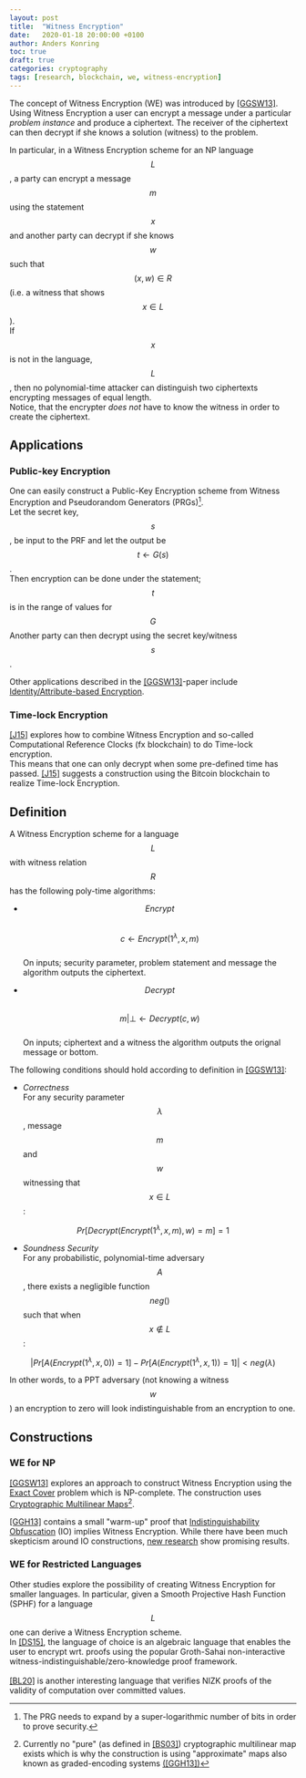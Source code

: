 ```yaml
---
layout: post
title:  "Witness Encryption"
date:   2020-01-18 20:00:00 +0100
author: Anders Konring
toc: true
draft: true
categories: cryptography
tags: [research, blockchain, we, witness-encryption]
---
```


The concept of Witness Encryption (WE) was introduced by [[GGSW13]](https://eprint.iacr.org/2013/258.pdf).
Using Witness Encryption a user can encrypt a message under a particular *problem instance* and produce a ciphertext.
The receiver of the ciphertext can then decrypt if she knows a solution (witness) to the problem.


In particular, in a Witness Encryption scheme for an NP language $$L$$, a party can encrypt a message $$m$$ using the statement $$x$$
and another party can decrypt if she knows $$w$$ such that $$(x,w)\in R$$ (i.e. a witness that shows $$x\in L$$).<br>
If $$x$$ is not in the language, $$L$$, then no polynomial-time attacker can distinguish two ciphertexts encrypting messages of equal length. <br/>
Notice, that the encrypter *does not* have to know the witness in order to create the ciphertext.


## Applications


### Public-key Encryption
One can easily construct a Public-Key Encryption scheme from Witness Encryption and Pseudorandom Generators (PRGs)[^2].<br>
Let the secret key, $$s$$, be input to the PRF and let the output be $$t\leftarrow G(s)$$. <br>
Then encryption can be done under the statement; $$t$$ is in the range of values for $$G$$
Another party can then decrypt using the secret key/witness $$s$$.

Other applications described in the [[GGSW13]](https://eprint.iacr.org/2013/258.pdf)-paper include [Identity/Attribute-based Encryption](https://en.wikipedia.org/wiki/Identity-based_encryption).


### Time-lock Encryption
[[J15]](http://citeseerx.ist.psu.edu/viewdoc/download?doi=10.1.1.738.3582&rep=rep1&type=pdf) explores how to combine Witness Encryption and so-called Computational Reference Clocks (fx blockchain) to do Time-lock encryption.<br>
This means that one can only decrypt when some pre-defined time has passed. [[J15]](http://citeseerx.ist.psu.edu/viewdoc/download?doi=10.1.1.738.3582&rep=rep1&type=pdf) suggests a construction using the Bitcoin blockchain to realize Time-lock Encryption.

## Definition

A Witness Encryption scheme for a language $$L$$ with witness relation $$R$$ has the following poly-time algorithms:

- $$Encrypt$$ <br>
$$c\leftarrow Encrypt(1^\lambda,x,m)$$<br>
On inputs; security parameter, problem statement and message the algorithm outputs the ciphertext.

- $$Decrypt$$ <br>
$$m|\bot\leftarrow Decrypt(c,w)$$<br>
On inputs; ciphertext and a witness the algorithm outputs the orignal message or bottom.

The following conditions should hold according to definition in [[GGSW13]](https://eprint.iacr.org/2013/258.pdf):

- *Correctness* <br>
For any security parameter $$\lambda$$, message $$m$$ and $$w$$ witnessing that $$x\in L$$:

$$
Pr[Decrypt(Encrypt(1^\lambda,x,m),w)=m]=1
$$


- *Soundness Security* <br>
For any probabilistic, polynomial-time adversary $$A$$, there exists a negligible function $$neg()$$ such that when $$x\notin L$$:

$$
|Pr[A(Encrypt(1^\lambda,x,0))=1]-Pr[A(Encrypt(1^\lambda,x,1))=1]| < neg(\lambda)
$$

In other words, to a PPT adversary (not knowing a witness $$w$$) an encryption to zero will look indistinguishable from an encryption to one.

## Constructions

### WE for NP
[[GGSW13]](https://eprint.iacr.org/2013/258.pdf) explores an approach to construct Witness Encryption using the [Exact Cover](https://en.wikipedia.org/wiki/Exact_cover) problem which is NP-complete. The construction uses [Cryptographic Multilinear Maps](https://en.wikipedia.org/wiki/Cryptographic_multilinear_map)[^1].

[[GGH13]](https://eprint.iacr.org/2012/610.pdf) contains a small "warm-up" proof that [Indistinguishability Obfuscation](https://en.wikipedia.org/wiki/Indistinguishability_obfuscation) (IO) implies Witness Encryption.
While there have been much skepticism around IO constructions, [new research](https://www.wired.com/story/computer-scientists-achieve-the-crown-jewel-of-cryptography/) show promising results.

### WE for Restricted Languages
Other studies explore the possibility of creating Witness Encryption for smaller languages.
In particular, given a Smooth Projective Hash Function (SPHF) for a language $$L$$ one can derive a Witness Encryption scheme.<br>
In [[DS15]](https://eprint.iacr.org/2015/1073.pdf), the language of choice is an algebraic language that enables the user to encrypt wrt. proofs using the popular Groth-Sahai non-interactive witness-indistinguishable/zero-knowledge proof framework.<br><br>
[[BL20]](https://eprint.iacr.org/2020/221.pdf) is another interesting language that verifies NIZK proofs of the validity of computation over committed values.


[^1]: Currently no "pure" (as defined in [[BS03]](https://eprint.iacr.org/2002/080.pdf)) cryptographic multilinear map exists which is why the construction is using "approximate" maps also known as graded-encoding systems [([GGH13])](https://eprint.iacr.org/2012/610.pdf)
[^2]: The PRG needs to expand by a super-logarithmic number of bits in order to prove security.
